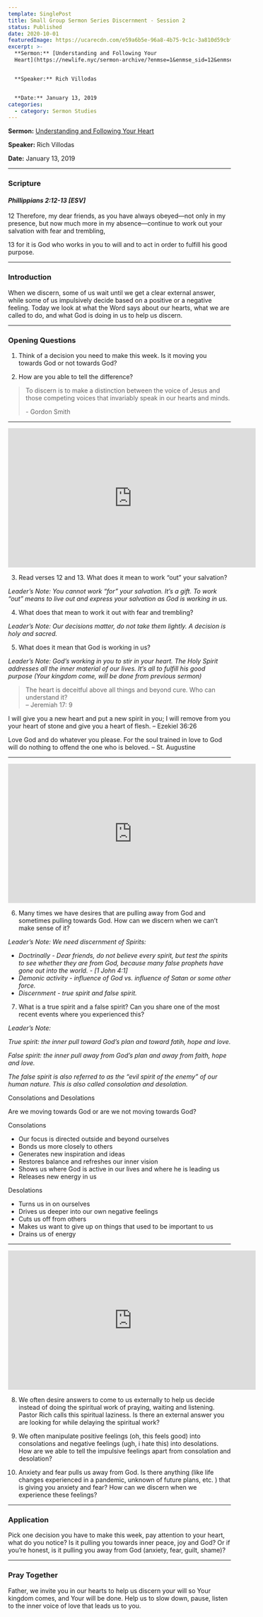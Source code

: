 ```yaml
---
template: SinglePost
title: Small Group Sermon Series Discernment - Session 2
status: Published
date: 2020-10-01
featuredImage: https://ucarecdn.com/e59a6b5e-96a8-4b75-9c1c-3a810d59cbff/
excerpt: >-
  **Sermon:** [Understanding and Following Your
  Heart](https://newlife.nyc/sermon-archive/?enmse=1&enmse_sid=12&enmse_mid=95)[](https://newlife.nyc/sermon-archive/?enmse=1&enmse_sid=12&enmse_mid=94)


  **Speaker:** Rich Villodas


  **Date:** January 13, 2019
categories:
  - category: Sermon Studies
---
```

**Sermon:** [Understanding and Following Your Heart](https://newlife.nyc/sermon-archive/?enmse=1&enmse_sid=12&enmse_mid=95)[](https://newlife.nyc/sermon-archive/?enmse=1&enmse_sid=12&enmse_mid=94)

**Speaker:** Rich Villodas

**Date:** January 13, 2019

<hr/>

### Scripture

#### *Phillippians 2:12-13 \[ESV]*



12 Therefore, my dear friends, as you have always obeyed—not only in my presence, but now much more in my absence—continue to work out your salvation with fear and trembling, 

13 for it is God who works in you to will and to act in order to fulfill his good purpose.

<hr/>

### Introduction

When we discern, some of us wait until we get a clear external answer, while some of us impulsively decide based on a positive or a negative feeling. Today we look at what the Word says about our hearts, what we are called to do, and what God is doing in us to help us discern.

<hr/>

### Opening Questions

1. Think of a decision you need to make this week. Is it moving you towards God or not towards God?



2. How are you able to tell the difference?









> To discern is to make a distinction between the voice of Jesus and those competing voices that invariably speak in our hearts and minds.
>
> \- Gordon Smith



<hr/>

<iframe src="https://streamable.com/e/124fuq?loop=0" width="560" height="315" frameborder="0" allowfullscreen></iframe>



3. Read verses 12 and 13. What does it mean to work “out” your salvation?

*Leader’s Note: You cannot work “for” your salvation. It’s a gift. To work “out” means to live out and express your salvation as God is working in us.*



4. What does that mean to work it out with fear and trembling?



*Leader’s Note: Our decisions matter, do not take them lightly. A decision is holy and sacred.*



5. What does it mean that God is working in us?



*Leader’s Note: God’s working in you to stir in your heart. The Holy Spirit addresses all the inner material of our lives. It’s all to fulfill his good purpose (Your kingdom come, will be done from previous sermon)*



> The heart is deceitful above all things and beyond cure. Who can understand it?\
> – Jeremiah 17: 9



I will give you a new heart and put a new spirit in you; I will remove from you your heart of stone and give you a heart of flesh. – Ezekiel 36:26



Love God and do whatever you please. For the soul trained in love to God will do nothing to offend the one who is beloved. – St. Augustine

<hr/>



<iframe src="https://streamable.com/e/ksgydk?loop=0" width="560" height="315" frameborder="0" allowfullscreen></iframe>



6. Many times we have desires that are pulling away from God and sometimes pulling towards God. How can we discern when we can’t make sense of it?



*Leader’s Note: We need discernment of Spirits:*

* *Doctrinally - Dear friends, do not believe every spirit, but test the spirits to see whether they are from God, because many false prophets have gone out into the world. - \[1 John 4:1]*
* *Demonic activity - influence of God vs. influence of Satan or some other force.*
* *Discernment - true spirit and false spirit.*



7. What is a true spirit and a false spirit? Can you share one of the most recent events where you experienced this?



*Leader’s Note:*

*True spirit: the inner pull toward God’s plan and toward fatih, hope and love.*

*False spirit: the inner pull away from God’s plan and away from faith, hope and love.*

*The false spirit is also referred to as the “evil spirit of the enemy” of our human nature. This is also called consolation and desolation.*



Consolations and Desolations

Are we moving towards God or are we not moving towards God?

Consolations

* Our focus is directed outside and beyond ourselves
* Bonds us more closely to others
* Generates new inspiration and ideas
* Restores balance and refreshes our inner vision
* Shows us where God is active in our lives and where he is leading us
* Releases new energy in us

Desolations

* Turns us in on ourselves
* Drives us deeper into our own negative feelings
* Cuts us off from others
* Makes us want to give up on things that used to be important to us
* Drains us of energy

<hr/>

<iframe src="https://streamable.com/e/r4d8f0?loop=0" width="560" height="315" frameborder="0" allowfullscreen></iframe>



8. We often desire answers to come to us externally to help us decide instead of doing the spiritual work of praying, waiting and listening. Pastor Rich calls this spiritual laziness. Is there an external answer you are looking for while delaying the spiritual work?



9. We often manipulate positive feelings (oh, this feels good) into consolations and negative feelings (ugh, i hate this) into desolations. How are we able to tell the impulsive feelings apart from consolation and desolation?



10. Anxiety and fear pulls us away from God. Is there anything (like life changes experienced in a pandemic, unknown of future plans, etc. ) that is giving you anxiety and fear? How can we discern when we experience these feelings?









<hr/>

### Application

Pick one decision you have to make this week, pay attention to your heart, what do you notice? Is it pulling you towards inner peace, joy and God? Or if you’re honest, is it pulling you away from God (anxiety, fear, guilt, shame)?

<hr/>

### Pray Together

Father, we invite you in our hearts to help us discern your will so Your kingdom comes, and Your will be done. Help us to slow down, pause, listen to the inner voice of love that leads us to you.